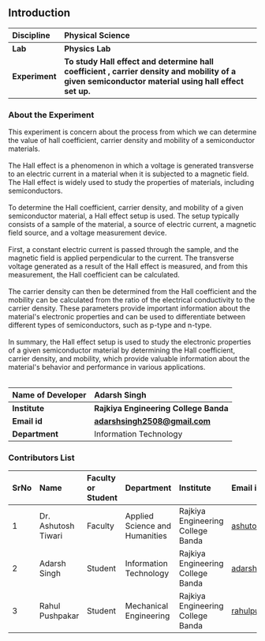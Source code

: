 ## Introduction


<b>Discipline | <b>Physical Science
:--|:--|
<b> Lab | <b> Physics Lab
<b> Experiment|     <b> To study Hall effect and determine hall coefficient , carrier density and mobility of a given semiconductor material using hall effect set up. 

### About the Experiment 


This experiment is concern about the process from which we can determine the value of hall coefficient, carrier density and mobility of a semiconductor materials.<br><br>
 The Hall effect is a phenomenon in which a voltage is generated transverse to an electric current in a material when it is subjected to a magnetic field. The Hall effect is widely used to study the properties of materials, including semiconductors.<br><br>
To determine the Hall coefficient, carrier density, and mobility of a given semiconductor material, a Hall effect setup is used. The setup typically consists of a sample of the material, a source of electric current, a magnetic field source, and a voltage measurement device.<br><br>
First, a constant electric current is passed through the sample, and the magnetic field is applied perpendicular to the current. The transverse voltage generated as a result of the Hall effect is measured, and from this measurement, the Hall coefficient can be calculated.<br><br>
The carrier density can then be determined from the Hall coefficient and the mobility can be calculated from the ratio of the electrical conductivity to the carrier density. These parameters provide important information about the material's electronic properties and can be used to differentiate between different types of semiconductors, such as p-type and n-type.<br><br>
In summary, the Hall effect setup is used to study the electronic properties of a given semiconductor material by determining the Hall coefficient, carrier density, and mobility, which provide valuable information about the material's behavior and performance in various applications.<br><br>

<b>Name of Developer | <b> Adarsh Singh 
:--|:--|
<b> Institute | <b> Rajkiya Engineering College Banda 
<b> Email id|     <b> adarshsingh2508@gmail.com 
<b> Department |  Information Technology

### Contributors List

SrNo | Name | Faculty or Student | Department| Institute | Email id
:--|:--|:--|:--|:--|:--|
1 | Dr. Ashutosh Tiwari| Faculty | Applied Science and Humanities  | Rajkiya Engineering College Banda | ashutosh.tiwari@recbanda.ac.in
2 | Adarsh Singh | Student| Information Technology | Rajkiya Engineering College Banda |adarshsingh2508@gmail.com
3 | Rahul Pushpakar| Student | Mechanical Engineering  | Rajkiya Engineering College Banda | rahulpushpker@gmail.com

